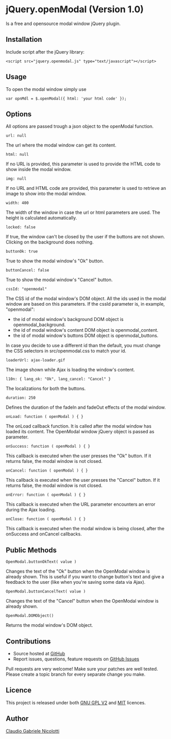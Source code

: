 jQuery.openModal (Version 1.0)
=========
Is a free and opensource modal window jQuery plugin.

Installation
------------
Include script after the jQuery library:

	<script src="jquery.openmodal.js" type="text/javascript"></script>

Usage
-----
To open the modal window simply use

	var opnMdl = $.openModal({ html: 'your html code' });

Options
-------
All options are passed trough a json object to the openModal function.

	url: null

The url where the modal window can get its content.

	html: null

If no URL is provided, this parameter is used to provide the HTML code to show inside the modal window.

	img: null

If no URL and HTML code are provided, this parameter is used to retrieve an image to show into the modal window.

	width: 400

The width of the window in case the url or html parameters are used. The height is calculated automatically.

	locked: false

If true, the window can't be closed by the user if the buttons are not shown. Clicking on the background does nothing.

	buttonOk: true

True to show the modal window's "Ok" button.

	buttonCancel: false

True to show the modal window's "Cancel" button.

	cssId: "openmodal"

The CSS id of the modal window's DOM object.
All the ids used in the modal window are based on this parameters.
If the cssId parameter is, in example, "openmodal":

+ the id of modal window's background DOM object is openmodal\_background.
+ the id of modal window's content DOM object is openmodal\_content.
+ the id of modal window's buttons DOM object is openmodal\_buttons.

In case you decide to use a different id than the default, you must change the CSS selectors in src/openmodal.css to match your id.

	loaderUrl: ajax-loader.gif

The image shown while Ajax is loading the window's content.

	l10n: { lang_ok: "Ok", lang_cancel: "Cancel" }

The localizations for both the buttons.

	duration: 250

Defines the duration of the fadeIn and fadeOut effects of the modal window.

	onLoad: function ( openModal ) { }

The onLoad callback function. It is called after the modal window has loaded its content.
The OpenModal window jQuery object is passed as parameter.

	onSuccess: function ( openModal ) { }

This callback is executed when the user presses the "Ok" button. If it returns false, the modal window is not closed.

	onCancel: function ( openModal ) { }

This callback is executed when the user presses the "Cancel" button. If it returns false, the modal window is not closed.

	onError: function ( openModal ) { }

This callback is executed when the URL parameter encounters an error during the Ajax loading.

	onClose: function ( openModal ) { }

This callback is executed when the modal window is being closed, after the onSuccess and onCancel callbacks.

Public Methods
--------------

	OpenModal.buttonOkText( value )

Changes the text of the "Ok" button when the OpenModal window is already shown. This is useful if you want to change button's text
and give a feedback to the user (like when you're saving some data via Ajax).

	OpenModal.buttonCancelText( value )

Changes the text of the "Cancel" button when the OpenModal window is already shown.

	OpenModal.DOMObject()

Returns the modal window's DOM object.

Contributions
-------------

+ Source hosted at [GitHub](https://github.com/nico87/OpenModal)
+ Report issues, questions, feature requests on [GitHub Issues](https://github.com/nico87/OpenModal/issues)

Pull requests are very welcome! Make sure your patches are well tested. Please create a topic branch for every separate change you make.

Licence
-------
This project is released under both [GNU GPL V2](http://www.gnu.org/licenses/gpl-2.0.html) and [MIT](http://www.opensource.org/licenses/mit-license.php) licences.

Author
------
[Claudio Gabriele Nicolotti](http://github.com/nico87)
